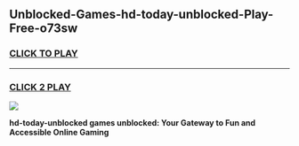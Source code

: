 
## Unblocked-Games-hd-today-unblocked-Play-Free-o73sw
<h3>
<a href="https://premium76.site?title=hd-today-unblocked&ref=21A">CLICK TO PLAY</a></h3>
<hr>

<h3>
<a href="https://premium76.site?title=hd-today-unblocked&ref=21A">CLICK 2 PLAY</a>
  
</h3>

<a href="https://premium76.site?title=hd-today-unblocked&ref=21A"><img src="https://clearcache.store/games.png"></a>


**hd-today-unblocked games unblocked: Your Gateway to Fun and Accessible Online Gaming**
